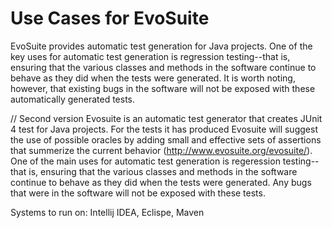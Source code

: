 # Use Cases for EvoSuite
EvoSuite provides automatic test generation for Java projects.  One of the key uses for automatic test generation is regression testing--that is, ensuring that the various classes and methods in the software continue to behave as they did when the tests were generated.  It is worth noting, however, that existing bugs in the software will not be exposed with these automatically generated tests.

// Second version
Evosuite is an automatic test generator that creates JUnit 4 test for Java projects. For the tests it has produced Evosuite will suggest the use of possible oracles by adding small and effective sets of assertions that summerize the current behavior (http://www.evosuite.org/evosuite/). One of the main uses for automatic test generation is regeression testing-- that is, ensuring that the various classes and methods in the software continue to behave as they did when the tests were generated. Any bugs that were in the software will not be exposed with these tests.

Systems to run on: Intellij IDEA, Eclispe, Maven
